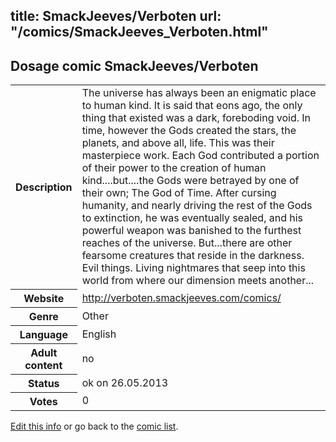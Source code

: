 title: SmackJeeves/Verboten
url: "/comics/SmackJeeves_Verboten.html"
---
Dosage comic SmackJeeves/Verboten
-----------------------------------------

<p id="msg"></p>
<script type="text/javascript">
if (window.location.search === '?edit_info_mail=sent_ok') {
  var elem = document.getElementById("msg");
  elem.innerHTML = 'Edited information sucessfully sent for review, which is usually done daily. Thanks!';
  elem.className = 'ok';
}
</script>
<table class="comicinfo">
<tr>
<th>Description</th><td>The universe has always been an enigmatic place to human kind. It is said that eons ago, the only thing that existed was a dark, foreboding void. In time, however the Gods created the stars, the planets, and above all, life. This was their masterpiece work. Each God contributed a portion of their power to the creation of human kind....but....the Gods were betrayed by one of their own; The God of Time. After cursing humanity, and nearly driving the rest of the Gods to extinction, he was eventually sealed, and his powerful weapon was banished to the furthest reaches of the universe. But...there are other fearsome creatures that reside in the darkness. Evil things. Living nightmares that seep into this world from where our dimension meets another...</td>
</tr>
<tr>
<th>Website</th><td><a href="http://verboten.smackjeeves.com/comics/">http://verboten.smackjeeves.com/comics/</a></td>
</tr>
<tr>
<th>Genre</th><td>Other</td>
</tr>
<tr>
<th>Language</th><td>English</td>
</tr>
<tr>
<th>Adult content</th><td>no</td>
</tr>
<tr>
<th>Status</th><td>ok on 26.05.2013</td>
</tr>
<tr>
<th>Votes</th><td>0</td>
</tr>
</table>

[Edit this info](SmackJeeves_Verboten_edit.html) or go back to the [comic list](../comic-index.html).
